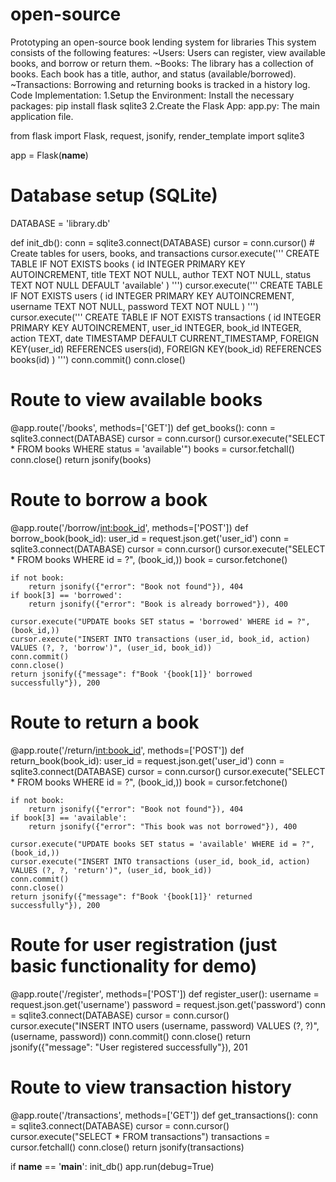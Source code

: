 # open-source
Prototyping an open-source book lending system for libraries
This system consists of the following features:
~Users: Users can register, view available books, and borrow or return them.
~Books: The library has a collection of books. Each book has a title, author, and status (available/borrowed).
~Transactions: Borrowing and returning books is tracked in a history log.
Code Implementation:
1.Setup the Environment: Install the necessary packages:
pip install flask sqlite3
2.Create the Flask App:
app.py: The main application file.

from flask import Flask, request, jsonify, render_template
import sqlite3

app = Flask(__name__)

# Database setup (SQLite)
DATABASE = 'library.db'

def init_db():
    conn = sqlite3.connect(DATABASE)
    cursor = conn.cursor()
    # Create tables for users, books, and transactions
    cursor.execute('''
        CREATE TABLE IF NOT EXISTS books (
            id INTEGER PRIMARY KEY AUTOINCREMENT,
            title TEXT NOT NULL,
            author TEXT NOT NULL,
            status TEXT NOT NULL DEFAULT 'available'
        )
    ''')
    cursor.execute('''
        CREATE TABLE IF NOT EXISTS users (
            id INTEGER PRIMARY KEY AUTOINCREMENT,
            username TEXT NOT NULL,
            password TEXT NOT NULL
        )
    ''')
    cursor.execute('''
        CREATE TABLE IF NOT EXISTS transactions (
            id INTEGER PRIMARY KEY AUTOINCREMENT,
            user_id INTEGER,
            book_id INTEGER,
            action TEXT,
            date TIMESTAMP DEFAULT CURRENT_TIMESTAMP,
            FOREIGN KEY(user_id) REFERENCES users(id),
            FOREIGN KEY(book_id) REFERENCES books(id)
        )
    ''')
    conn.commit()
    conn.close()

# Route to view available books
@app.route('/books', methods=['GET'])
def get_books():
    conn = sqlite3.connect(DATABASE)
    cursor = conn.cursor()
    cursor.execute("SELECT * FROM books WHERE status = 'available'")
    books = cursor.fetchall()
    conn.close()
    return jsonify(books)

# Route to borrow a book
@app.route('/borrow/<int:book_id>', methods=['POST'])
def borrow_book(book_id):
    user_id = request.json.get('user_id')
    conn = sqlite3.connect(DATABASE)
    cursor = conn.cursor()
    cursor.execute("SELECT * FROM books WHERE id = ?", (book_id,))
    book = cursor.fetchone()

    if not book:
        return jsonify({"error": "Book not found"}), 404
    if book[3] == 'borrowed':
        return jsonify({"error": "Book is already borrowed"}), 400

    cursor.execute("UPDATE books SET status = 'borrowed' WHERE id = ?", (book_id,))
    cursor.execute("INSERT INTO transactions (user_id, book_id, action) VALUES (?, ?, 'borrow')", (user_id, book_id))
    conn.commit()
    conn.close()
    return jsonify({"message": f"Book '{book[1]}' borrowed successfully"}), 200

# Route to return a book
@app.route('/return/<int:book_id>', methods=['POST'])
def return_book(book_id):
    user_id = request.json.get('user_id')
    conn = sqlite3.connect(DATABASE)
    cursor = conn.cursor()
    cursor.execute("SELECT * FROM books WHERE id = ?", (book_id,))
    book = cursor.fetchone()

    if not book:
        return jsonify({"error": "Book not found"}), 404
    if book[3] == 'available':
        return jsonify({"error": "This book was not borrowed"}), 400

    cursor.execute("UPDATE books SET status = 'available' WHERE id = ?", (book_id,))
    cursor.execute("INSERT INTO transactions (user_id, book_id, action) VALUES (?, ?, 'return')", (user_id, book_id))
    conn.commit()
    conn.close()
    return jsonify({"message": f"Book '{book[1]}' returned successfully"}), 200

# Route for user registration (just basic functionality for demo)
@app.route('/register', methods=['POST'])
def register_user():
    username = request.json.get('username')
    password = request.json.get('password')
    conn = sqlite3.connect(DATABASE)
    cursor = conn.cursor()
    cursor.execute("INSERT INTO users (username, password) VALUES (?, ?)", (username, password))
    conn.commit()
    conn.close()
    return jsonify({"message": "User registered successfully"}), 201

# Route to view transaction history
@app.route('/transactions', methods=['GET'])
def get_transactions():
    conn = sqlite3.connect(DATABASE)
    cursor = conn.cursor()
    cursor.execute("SELECT * FROM transactions")
    transactions = cursor.fetchall()
    conn.close()
    return jsonify(transactions)

if __name__ == '__main__':
    init_db()
    app.run(debug=True)




